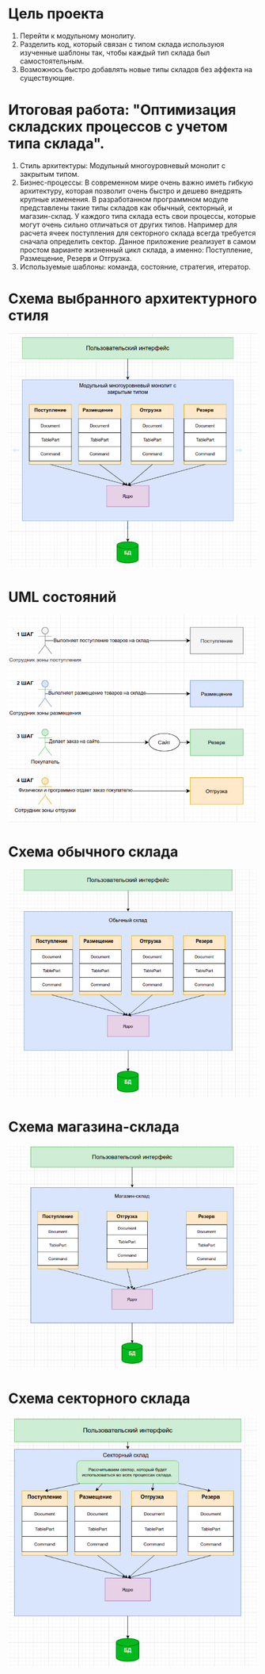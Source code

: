 # Цель проекта
1. Перейти к модульному монолиту.
2. Разделить код, который связан с типом склада используюя изученные шаблоны так, чтобы каждый тип склада был самостоятельным.
3. Возможнось быстро добавлять новые типы складов без аффекта на существующие.

# Итоговая работа: "Оптимизация складских процессов с учетом типа склада".

1. Стиль архитектуры: Модульный многоуровневый монолит с закрытым типом.
2. Бизнес-процессы: В современном мире очень важно иметь гибкую архитектуру, которая позволит очень быстро и дешево внедрять крупные изменения. В разработанном программном модуле представлены такие типы складов как обычный, секторный, и магазин-склад. У каждого типа склада есть свои процессы, которые могут очень сильно отличаться от других типов. Например для расчета ячеек поступления для секторного склада всегда требуется сначала определить сектор. Данное приложение реализует в самом простом варианте жизненный цикл склада, а именно: Поступление, Размещение, Резерв и Отгрузка.
3. Используемые шаблоны: команда, состояние, стратегия, итератор.

# Схема выбранного архитектурного стиля
![img.png](https://github.com/Sapronovps/OtusHomework/blob/main/src/FinalWork/img.png)

# UML состояний
![img_1.png](https://github.com/Sapronovps/OtusHomework/blob/main/src/FinalWork/img_1.png)

# Схема обычного склада
![img_1.png](https://github.com/Sapronovps/OtusHomework/blob/main/src/FinalWork/regular.png)

# Схема магазина-склада
![img_1.png](https://github.com/Sapronovps/OtusHomework/blob/main/src/FinalWork/store.png)

# Схема секторного склада
![img_1.png](https://github.com/Sapronovps/OtusHomework/blob/main/src/FinalWork/sector.png)
